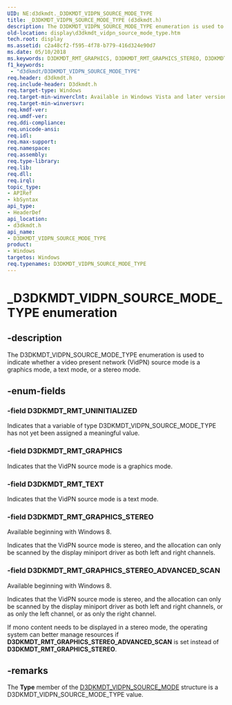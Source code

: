 ```yaml
---
UID: NE:d3dkmdt._D3DKMDT_VIDPN_SOURCE_MODE_TYPE
title: _D3DKMDT_VIDPN_SOURCE_MODE_TYPE (d3dkmdt.h)
description: The D3DKMDT_VIDPN_SOURCE_MODE_TYPE enumeration is used to indicate whether a video present network (VidPN) source mode is a graphics mode, a text mode, or a stereo mode.
old-location: display\d3dkmdt_vidpn_source_mode_type.htm
tech.root: display
ms.assetid: c2a48cf2-f595-4f78-b779-416d324e90d7
ms.date: 05/10/2018
ms.keywords: D3DKMDT_RMT_GRAPHICS, D3DKMDT_RMT_GRAPHICS_STEREO, D3DKMDT_RMT_GRAPHICS_STEREO_ADVANCED_SCAN, D3DKMDT_RMT_TEXT, D3DKMDT_RMT_UNINITIALIZED, D3DKMDT_VIDPN_SOURCE_MODE_TYPE, D3DKMDT_VIDPN_SOURCE_MODE_TYPE enumeration [Display Devices], DmEnums_602e0ab4-4fea-489f-8f2e-c8cf9534caa8.xml, _D3DKMDT_VIDPN_SOURCE_MODE_TYPE, d3dkmdt/D3DKMDT_RMT_GRAPHICS, d3dkmdt/D3DKMDT_RMT_GRAPHICS_STEREO, d3dkmdt/D3DKMDT_RMT_GRAPHICS_STEREO_ADVANCED_SCAN, d3dkmdt/D3DKMDT_RMT_TEXT, d3dkmdt/D3DKMDT_RMT_UNINITIALIZED, d3dkmdt/D3DKMDT_VIDPN_SOURCE_MODE_TYPE, display.d3dkmdt_vidpn_source_mode_type
f1_keywords:
 - "d3dkmdt/D3DKMDT_VIDPN_SOURCE_MODE_TYPE"
req.header: d3dkmdt.h
req.include-header: D3dkmdt.h
req.target-type: Windows
req.target-min-winverclnt: Available in Windows Vista and later versions of the Windows operating systems.
req.target-min-winversvr: 
req.kmdf-ver: 
req.umdf-ver: 
req.ddi-compliance: 
req.unicode-ansi: 
req.idl: 
req.max-support: 
req.namespace: 
req.assembly: 
req.type-library: 
req.lib: 
req.dll: 
req.irql: 
topic_type:
- APIRef
- kbSyntax
api_type:
- HeaderDef
api_location:
- d3dkmdt.h
api_name:
- D3DKMDT_VIDPN_SOURCE_MODE_TYPE
product:
- Windows
targetos: Windows
req.typenames: D3DKMDT_VIDPN_SOURCE_MODE_TYPE
---
```


# _D3DKMDT_VIDPN_SOURCE_MODE_TYPE enumeration


## -description


The D3DKMDT_VIDPN_SOURCE_MODE_TYPE enumeration is used to indicate whether a video present network (VidPN) source mode is a graphics mode, a text mode, or a stereo mode.


## -enum-fields




### -field D3DKMDT_RMT_UNINITIALIZED

Indicates that a variable of type D3DKMDT_VIDPN_SOURCE_MODE_TYPE has not yet been assigned a meaningful value.


### -field D3DKMDT_RMT_GRAPHICS

Indicates that the VidPN source mode is a graphics mode.


### -field D3DKMDT_RMT_TEXT

Indicates that the VidPN source mode is a text mode.


### -field D3DKMDT_RMT_GRAPHICS_STEREO

Available beginning with Windows 8.

Indicates that the VidPN source mode is stereo, and the allocation can only be scanned by the display miniport driver as both left and right channels.


### -field D3DKMDT_RMT_GRAPHICS_STEREO_ADVANCED_SCAN

Available beginning with Windows 8.

Indicates that the VidPN source mode is stereo, and the allocation can only be scanned by the display miniport driver as both left and right channels, or as only the left channel, or as only  the right channel.

If mono content needs to be displayed in a stereo mode, the operating system can better manage resources if <b>D3DKMDT_RMT_GRAPHICS_STEREO_ADVANCED_SCAN</b> is set instead of <b>D3DKMDT_RMT_GRAPHICS_STEREO</b>.


## -remarks



The <b>Type</b> member of the <a href="https://docs.microsoft.com/windows-hardware/drivers/ddi/d3dkmdt/ns-d3dkmdt-_d3dkmdt_vidpn_source_mode">D3DKMDT_VIDPN_SOURCE_MODE</a> structure is a D3DKMDT_VIDPN_SOURCE_MODE_TYPE value.



